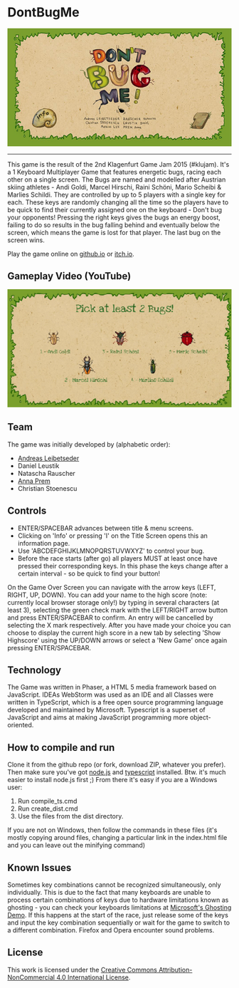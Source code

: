 # DontBugMe

![Screenshot](screenshots/title.jpg)

---

This game is the result of the 2nd Klagenfurt Game Jam 2015 (#klujam). It's a 1 Keyboard Multiplayer Game that features energetic bugs, racing each other on a single screen. The Bugs are named and modelled after Austrian skiing athletes - Andi Goldi, Marcel Hirschi, Raini Schöni, Mario Scheibi & Marlies Schildi. They are controlled by up to 5 players with a single key for each. These keys are randomly changing all the time so the players have to be quick to find their currently assigned one on the keyboard - Don't bug your opponents! Pressing the right keys gives the bugs an energy boost, failing to do so results in the bug falling behind and eventually below the screen, which means the game is lost for that player. The last bug on the screen wins.

Play the game online on [github.io](https://amplejoe.github.io/DontBugMe/) or [itch.io](https://amplejoe.itch.io/dontbugme).

## Gameplay Video (YouTube)

[![Don't Bug Me Demo](screenshots/bug_race.gif)](https://youtu.be/g0uW6Gu02GU "Don't Bug Me Demo")

## Team

The game was initially developed by (alphabetic order):

* [Andreas Leibetseder](https://github.com/amplejoe)
* Daniel Leustik
* Natascha Rauscher
* [Anna Prem](http://www.annaprem.at)
* Christian Stoenescu

## Controls

* ENTER/SPACEBAR advances between title & menu screens.
* Clicking on 'Info' or pressing 'I' on the Title Screen opens this an information page.
* Use 'ABCDEFGHIJKLMNOPQRSTUVWXYZ' to control your bug.
* Before the race starts (after go) all players MUST at least once have pressed their corresponding keys. In this phase the keys change after a certain interval - so be quick to find your button!

On the Game Over Screen you can navigate with the arrow keys (LEFT, RIGHT, UP, DOWN). You can add your name to the high score (note: currently local browser storage only!) by typing in several characters (at least 3), selecting the green check mark with the LEFT/RIGHT arrow button and press ENTER/SPACEBAR to confirm. An entry will be cancelled by selecting the X mark respectively. After you have made your choice you can choose to display the current high score in a new tab by selecting 'Show Highscore' using the UP/DOWN arrows or select a 'New Game' once again pressing ENTER/SPACEBAR.

## Technology

The Game was written in Phaser, a HTML 5 media framework based on JavaScript. IDEAs WebStorm was used as an IDE and all Classes were written in TypeScript, which is a free open source programming language developed and maintained by Microsoft. Typescript is a superset of JavaScript and aims at making JavaScript programming more object-oriented.

## How to compile and run

Clone it from the github repo (or fork, download ZIP, whatever you prefer). Then make sure you've got [node.js](https://nodejs.org/en/) and [typescript](http://www.typescriptlang.org/) installed. Btw. it's much easier to install node.js first ;) From there it's easy if you are a Windows user:

1. Run compile_ts.cmd
2. Run create_dist.cmd
3. Use the files from the dist directory.

If you are not on Windows, then follow the commands in these files (it's mostly copying around files, changing a particular link in the index.html file and you can leave out the minifying command)

## Known Issues

Sometimes key combinations cannot be recognized simultaneously, only individually. This is due to the fact that many keyboards are unable to process certain combinations of keys due to hardware limitations known as ghosting - you can check your keyboards limitations at [Microsoft's Ghosting Demo](http://www.microsoft.com/appliedsciences/KeyboardGhostingDemo.mspx). If this happens at the start of the race, just release some of the keys and input the key combination sequentially or wait for the game to switch to a different combination.
Firefox and Opera encounter sound problems.

## License

This work is licensed under the [Creative Commons Attribution-NonCommercial 4.0 International License](http://creativecommons.org/licenses/by-nc/4.0/).
